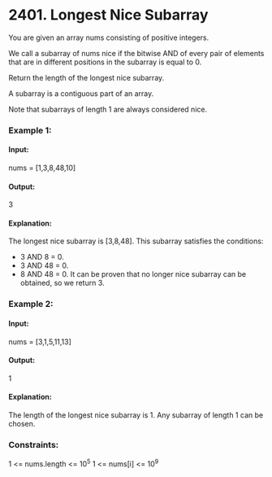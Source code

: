 # 2401. Longest Nice Subarray
You are given an array nums consisting of positive integers.

We call a subarray of nums nice if the bitwise AND of every pair of elements that are in different positions in the subarray is equal to 0.

Return the length of the longest nice subarray.

A subarray is a contiguous part of an array.

Note that subarrays of length 1 are always considered nice.

### Example 1:
#### Input:
nums = [1,3,8,48,10]
#### Output: 
3
#### Explanation: 
The longest nice subarray is [3,8,48]. This subarray satisfies the conditions:
- 3 AND 8 = 0.
- 3 AND 48 = 0.
- 8 AND 48 = 0.
It can be proven that no longer nice subarray can be obtained, so we return 3.

### Example 2:
#### Input:
nums = [3,1,5,11,13]
#### Output: 
1
#### Explanation:
The length of the longest nice subarray is 1. Any subarray of length 1 can be chosen.
 
### Constraints:
1 <= nums.length <= $`10^5`$
1 <= nums[i] <= $`10^9`$


